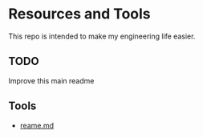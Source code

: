 # Resources and Tools

This repo is intended to make my engineering life easier.

## TODO 

Improve this main readme

## Tools

- [reame.md](./tools/README.md)